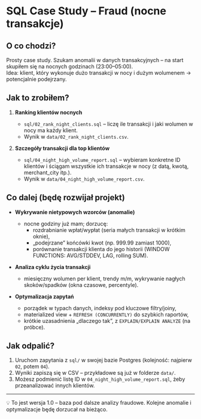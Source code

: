 # SQL Case Study – Fraud (nocne transakcje)

## O co chodzi?
Prosty case study. Szukam anomalii w danych transakcyjnych – na start skupiłem się na nocnych godzinach (23:00–05:00).  
Idea: klient, który wykonuje dużo transakcji w nocy i dużym wolumenem → potencjalnie podejrzany.

## Jak to zrobiłem?
1. **Ranking klientów nocnych**  
   - `sql/02_rank_night_clients.sql` – liczę ile transakcji i jaki wolumen w nocy ma każdy klient.  
   - Wynik w `data/02_rank_night_clients.csv`.

2. **Szczegóły transakcji dla top klientów**  
   - `sql/04_night_high_volume_report.sql` – wybieram konkretne ID klientów i ściągam wszystkie ich transakcje w nocy (z datą, kwotą, merchant_city itp.).  
   - Wynik w `data/04_night_high_volume_report.csv`.

## Co dalej (będę rozwijał projekt)
- **Wykrywanie nietypowych wzorców (anomalie)**  
  - nocne godziny już mam; dorzucę:
    - rozdrabnianie wpłat/wypłat (seria małych transakcji w krótkim oknie),  
    - „podejrzane” końcówki kwot (np. 999.99 zamiast 1000),  
    - porównanie transakcji klienta do jego historii (WINDOW FUNCTIONS: AVG/STDDEV, LAG, rolling SUM).

- **Analiza cyklu życia transakcji**  
  - miesięczny wolumen per klient, trendy m/m, wykrywanie nagłych skoków/spadków (okna czasowe, percentyle).

- **Optymalizacja zapytań**  
  - porządek w typach danych, indeksy pod kluczowe filtry/joiny,  
  - materialized view + `REFRESH (CONCURRENTLY)` do szybkich raportów,  
  - krótkie uzasadnienia „dlaczego tak”, z `EXPLAIN/EXPLAIN ANALYZE` (na próbce).

## Jak odpalić?
1. Uruchom zapytania z `sql/` w swojej bazie Postgres (kolejność: najpierw `02`, potem `04`).  
2. Wyniki zapiszą się w CSV – przykładowe są już w folderze `data/`.  
3. Możesz podmienić listę ID w `04_night_high_volume_report.sql`, żeby przeanalizować innych klientów.

---

💡 To jest wersja 1.0 – baza pod dalsze analizy fraudowe. Kolejne anomalie i optymalizacje będę dorzucał na bieżąco.